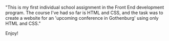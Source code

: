 "This is my first individual school assignment in the Front End development program. 
The course I've had so far is HTML and CSS, and the task was to create a website for an 'upcoming conference in Gothenburg' using only HTML and CSS."

Enjoy!
